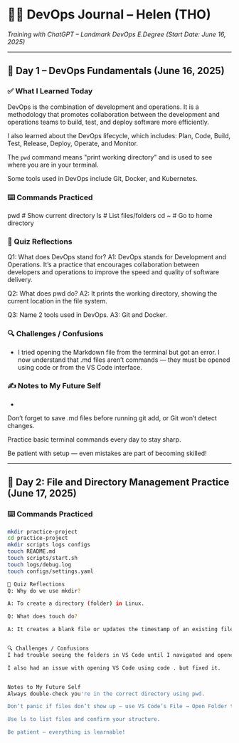 # 🧑‍💻 DevOps Journal – Helen (THO)
_Training with ChatGPT – Landmark DevOps E.Degree (Start Date: June 16, 2025)_

---

## 📅 Day 1 – DevOps Fundamentals (June 16, 2025)

### ✅ What I Learned Today
DevOps is the combination of development and operations. It is a methodology that promotes collaboration between the development and operations teams to build, test, and deploy software more efficiently.

I also learned about the DevOps lifecycle, which includes: Plan, Code, Build, Test, Release, Deploy, Operate, and Monitor.

The `pwd` command means "print working directory" and is used to see where you are in your terminal.


Some tools used in DevOps include Git, Docker, and Kubernetes.

### ⌨️ Commands Practiced

pwd         # Show current directory
ls          # List files/folders
cd ~        # Go to home directory


### 🧠 Quiz Reflections

Q1: What does DevOps stand for?
A1: DevOps stands for Development and Operations. It’s a practice that encourages collaboration between developers and operations to improve the speed and quality of software delivery.

Q2: What does pwd do?
A2: It prints the working directory, showing the current location in the file system.

Q3: Name 2 tools used in DevOps.
A3: Git and Docker.

### 🔍 Challenges / Confusions
- I tried opening the Markdown file from the terminal but got an error. I now understand that .md files aren’t commands — they must be opened using code or from the VS Code interface.

### ✍️ Notes to My Future Self
- 
Don’t forget to save .md files before running git add, or Git won’t detect changes.

Practice basic terminal commands every day to stay sharp.

Be patient with setup — even mistakes are part of becoming skilled!


---

## 📅 Day 2: File and Directory Management Practice (June 17, 2025)

### ⌨️ Commands Practiced
```bash
mkdir practice-project
cd practice-project
mkdir scripts logs configs
touch README.md
touch scripts/start.sh
touch logs/debug.log
touch configs/settings.yaml

🧠 Quiz Reflections
Q: Why do we use mkdir?

A: To create a directory (folder) in Linux.

Q: What does touch do?

A: It creates a blank file or updates the timestamp of an existing file.


🔍 Challenges / Confusions
I had trouble seeing the folders in VS Code until I navigated and opened the correct folder.

I also had an issue with opening VS Code using code . but fixed it.


Notes to My Future Self
Always double-check you're in the correct directory using pwd.

Don’t panic if files don’t show up — use VS Code’s File → Open Folder to fix it.

Use ls to list files and confirm your structure.

Be patient — everything is learnable!